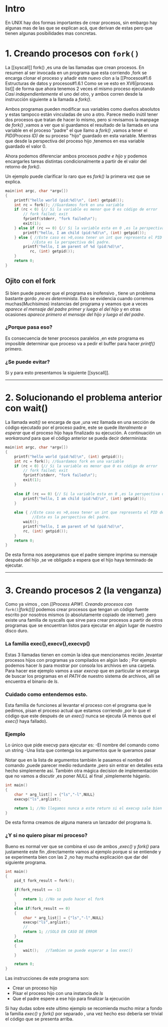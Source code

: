 # Intro
En UNIX hay dos formas importantes de crear procesos, sin embargo hay algunas mas de las que se explican acá, que derivan de estas pero que tienen algunas posibilidades mas concretas.


# 1. Creando procesos con `fork()`
La [[syscall]] fork() ,es una de las llamadas que crean procesos. En resumen al ser invocada en un programa que esta corriendo ,fork se encarga clonar el proceso y añadir este nuevo clon a la [[Procesos#1.6 Estructuras de datos y procesos#1.6.1 Como se ve esto en XV6|process list]] de forma que ahora tenemos 2 veces el mismo proceso ejecutando *Casi independientemente* el uno del otro, y ambos corren desde la instrucción siguiente a la llamada a _fork()_.

Ambos programas pueden modificar sus variables como dueños absolutos y estas tampoco están vinculadas de uno a otro.
Parece medio inútil tener dos procesos que tratan de hacer lo mismo, pero si revisamos la manpage de _fork()_ ,vamos a ver que si guardamos el resultado de la llamada en una variable en el proceso "padre" el que llamo a *fork()* ,vamos a tener el _PID(Process ID)_ de su proceso "hijo" guardado en esta variable. Mientras que desde la perspectiva del proceso hijo ,tenemos en esa variable guardado el valor 0.

Ahora podemos diferenciar ambos procesos *padre e hijo* y podemos encargarles tareas distintas condicionalmente a partir de el valor del retorno de *fork()*.

Un ejemplo puede clarificar lo raro que es _fork()_ la primera vez que se explica.
```c
main(int argc, char *argv[])
{
    printf("hello world (pid:%d)\n", (int) getpid());
    int rc = fork(); //Guardamos fork en una variable
    if (rc < 0) {// Si la variable es menor que 0 es código de error
        // fork failed; exit
        fprintf(stderr, "fork failed\n");
        exit(1);
    } else if (rc == 0) {// Si la variable esta en 0 ,es la perspectiva del hijo
        printf("hello, I am child (pid:%d)\n", (int) getpid());
    } else { //Este caso es >0,osea tener un int que representa el PID del hijo
			//Esta es la perspectiva del padre.
        printf("hello, I am parent of %d (pid:%d)\n",
	       rc, (int) getpid());
    }
    return 0;
}
```
## Ojito con el fork
Si bien puede parecer que el programa es inofensivo , tiene un problema bastante gordo ,_no es determinista_. Esto se evidencia cuando corremos muchas(*Muchísimas*) instancias del programa y veamos que a veces _aparece el mensaje del padre primer y luego el del hijo_ y en otras ocasiones _aparece primero el mensaje del hijo y luego el del padre_.
### ¿Porque pasa eso?
Es consecuencia de tener procesos paralelos ,en este programa es imposible determinar que proceso va a pedir el buffer para hacer _printf()_ primero.
### ¿Se puede evitar?
Si y para esto presentamos la siguiente [[syscall]].

---
# 2. Solucionando el problema anterior con wait()
La llamada _wait()_ se encarga de que ,una vez llamada en una sección de código ejecutado por el proceso padre, este se quede _literalmente a esperar_ que el proceso hijo haya finalizado su ejecución.
A continuación un *workaround* para que el código anterior se pueda decir determinista:

```c
main(int argc, char *argv[])
{
    printf("hello world (pid:%d)\n", (int) getpid());
    int rc = fork(); //Guardamos fork en una variable
    if (rc < 0) {// Si la variable es menor que 0 es código de error
        // fork failed; exit
        fprintf(stderr, "fork failed\n");
        exit(1);
    } 
    
    else if (rc == 0) {// Si la variable esta en 0 ,es la perspectiva del hijo
        printf("hello, I am child (pid:%d)\n", (int) getpid());
    } 
    
    else { //Este caso es >0,osea tener un int que representa el PID del hijo
			//Esta es la perspectiva del padre.
		wait();
        printf("hello, I am parent of %d (pid:%d)\n",
	    rc, (int) getpid());
    }
    return 0;
}
```

De esta forma nos aseguramos que el padre siempre imprima su mensaje después del hijo ,se ve obligado a espera que el hijo haya terminado de ejecutar.

---

# 3. Creando procesos 2 (la venganza)
Como ya vimos , con _[[Process API#1. Creando procesos con `fork()`|fork()]]_ podemos crear procesos que tengan un código fuente escrito por nosotros mismos (o absolutamente copiado de internet) ,pero existe una familia de syscalls que sirve para crear procesos a partir de otros programas que se encuentran listos para ejecutar en algún lugar de nuestro disco duro.

### La familia exec(),execv(),execvp()
Estas 3 llamadas tienen en común la idea que mencionamos recién ,levantar procesos hijos con programas ya compilados en algún lado ; Por ejemplo podemos hacer _ls_ para mostrar por consola los archivos en una carpeta.
Para hacer ese ejemplo vamos a usar _execvp_ que en particular se encarga de buscar los programas en el *PATH* de nuestro sistema de archivos, allí se encuentra el binario de _ls_.
### Cuidado como entendemos esto.
Esta familia de funciones al levantar el proceso con el programa que le pedimos, pisan el proceso actual que estamos corriendo ,por lo que el código que este después de un _exec()_ nunca se ejecuta (A menos que el _exec()_ haya fallado).

### Ejemplo
Lo único que pide execvp para ejecutar es:
	-El nombre del comando como un string
	-Una lista que contenga los argumentos que le queramos pasar

Notar que en la lista de argumentos también le pasamos el nombre del comando ,puede parecer medio redundante ,pero sin entrar en detalles esta hecho simplemente así.
También otra mágica decision de implementación que no vamos a discutir ,es poner _NULL_ al final ,simplemente háganlo.

```c
int main()
{
	char * arg_list[] = {"ls","-l",NULL}
	execvp("ls",arglist);

	return 1; //No llegamos nunca a este return si el execvp sale bien
}
```

De esta forma creamos de alguna manera un lanzador del programa _ls_.

### ¿Y si no quiero pisar mi proceso?
Bueno es normal ver que se combina el uso de ambos ,_exec()_ y _fork()_ para justamente este fin ,directamente vamos al ejemplo porque si se entiende y se experimenta bien con las 2 ,no hay mucha explicación que dar del siguiente programa.

```c
int main()
{
	pid_t fork_result = fork();

	if(fork_result == -1)
	{
		return 1; //No se pudo hacer el fork
	}
	else if(fork_result == 0)
	{
		char * arg_list[] = {"ls","-l",NULL}
		execvp("ls",arglist);
		//
		return 1; //SOLO EN CASO DE ERROR
	}
	else
	{
		wait();   //Tambien se puede esperar a los exec()
	}

	return 0;
}
```

Las instrucciones de este programa son:
- Crear un proceso hijo
- Pisar el proceso hijo con una instancia de _ls_
- Que el padre espere a ese hijo para finalizar la ejecución

Si hay dudas sobre este ultimo ejemplo se recomienda mucho mirar a fondo la familia _exec()_ y _fork()_ por separado , una vez hecho eso debería ser trivial el código que se presenta arriba.


